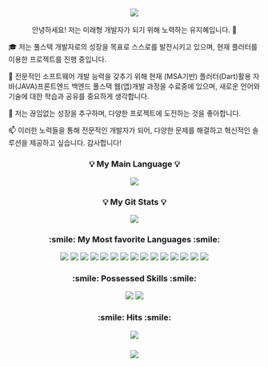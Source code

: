 
<h3 align="center">
<img src="https://capsule-render.vercel.app/api?type=waving&height=300&color=gradient&text=I'm,%20YuJihye!&fontSize=90" />
</h3>

<p align="center">
안녕하세요! 저는 미래형 개발자가 되기 위해 노력하는 유지혜입니다. 👋

🎓 저는 풀스택 개발자로의 성장을 목표로 스스로를 발전시키고 있으며, 현재 플러터를 이용한 프로젝트를 진행 중입니다.

💼 전문적인 소프트웨어 개발 능력을 갖추기 위해 현재 (MSA기반) 플러터(Dart)활용 자바(JAVA)프론트엔드 백엔드 풀스택 웹(앱)개발 과정을 수료중에 있으며, 새로운 언어와 기술에 대한 학습과 공유를 중요하게 생각합니다.

🌱 저는 끊임없는 성장을 추구하며, 다양한 프로젝트에 도전하는 것을 좋아합니다. 

📫 이러한 노력들을 통해 전문적인 개발자가 되어, 다양한 문제를 해결하고 혁신적인 솔루션을 제공하고 싶습니다. 감사합니다!
</p>

<h3 align="center">💡 My Main Language 💡</h3>
<p align="center">
  <a href="https://github.com/jih8908">
    <img align="center" src="https://github-readme-stats.vercel.app/api/top-langs/?username=jih8908&layout=compact&show_icons=true&show_owner=true&hide_title=true&theme=light&hide=html,css" />
  </a>
</p>
<h3 align="center">💡 My Git Stats 💡</h3>
<p align="center">
  <a href="https://github.com/jih8908">
    <img align="center" src="https://github-readme-stats.vercel.app/api?username=jih8908&hide=stars&hide_title=true&show_icons=true&include_all_commits=true&theme=light" />
  </a>
</p>

<h3 align="center">:smile: My Most favorite Languages :smile:</h3>

<p align="center">
 <img src="https://img.shields.io/badge/jQuery-0769AD?style=flat&logo=jQuery&logoColor=white"/>
 <img src="https://img.shields.io/badge/JSP-007396?style=flat&logo=Java&logoColor=white"/>
 <img src="https://img.shields.io/badge/Ajax-008000?style=flat&logo=Ajax&logoColor=white"/>
 <img src="https://img.shields.io/badge/JavaScript-4.3.2-3178C6?style=flat&logo=TypeScript&logoColor=white"/>
 <img src="https://img.shields.io/badge/React-17.0.2-61DAFB?style=flat&logo=React&logoColor=white"/>
 <img src="https://img.shields.io/badge/Java-007396?style=flat&logo=Java&logoColor=white"/>
 <img src="https://img.shields.io/badge/Database-003B57?style=flat&logo=MySQL&logoColor=white"/>
 <img src="https://img.shields.io/badge/Spring-6DB33F?style=flat&logo=Spring&logoColor=white"/>
 <img src="https://img.shields.io/badge/Node.js-339933?style=flat&logo=Node.js&logoColor=white"/>
 <img src="https://img.shields.io/badge/HTML5-E34F26?style=flat&logo=HTML5&logoColor=white"/>
 <img src="https://img.shields.io/badge/MySQL-4479A1?style=flat&logo=MySQL&logoColor=white"/> 
 <img src="https://img.shields.io/badge/Oracle-F80000?style=flat&logo=Oracle&logoColor=white"/>
 <img src="https://img.shields.io/badge/Flutter-02569B?style=plastic&logo=Flutter&logoColor=#02569B"/>
 <img src="https://img.shields.io/badge/Aws-232F3E?style=plastic&logo=Aws&logoColor=#232F3E"/>
 <img src="https://img.shields.io/badge/Vue-F80000?style=flat&logo=Vue&logoColor=white"/>
</p>
<h3 align="center">:smile: Possessed Skills :smile:</h3>
<p align="center">
<img src="https://img.shields.io/badge/Photoshop-31A8FF?style=flat&logo=Adobe%20Photoshop&logoColor=white"/>
<img src="https://img.shields.io/badge/Illustrator-FF9A00?style=flat&logo=Adobe%20Illustrator&logoColor=white"/>
</p>

<h3 align="center"> :smile: Hits :smile:</h3>
<p align="center">
<a href="https://hits.seeyoufarm.com"><img src="https://hits.seeyoufarm.com/api/count/incr/badge.svg?url=https%3A%2F%2Fgithub.com%2Fjih8908%2Fhit-counter&count_bg=%23F300C0&title_bg=%23E989C7&icon=opsgenie.svg&icon_color=%23E7E7E7&title=hits&edge_flat=false"/></a>
</p>

<h3 align="center">
  <img src="https://capsule-render.vercel.app/api?type=waving&height=300&color=gradient&&descAlign=64&reversal=false&section=footer" />
</h3>

